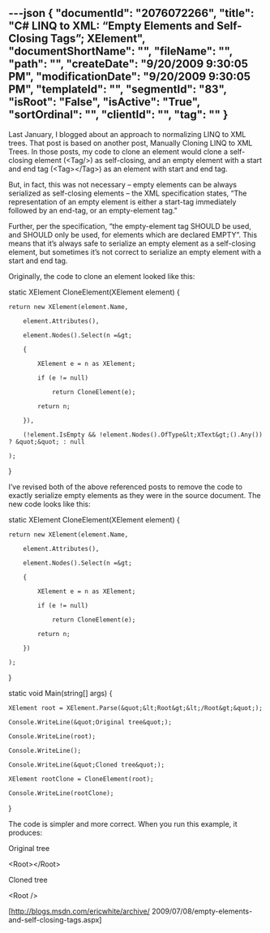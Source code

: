 ---json
{
  "documentId": "2076072266",
  "title": "C# LINQ to XML: “Empty Elements and Self-Closing Tags”; XElement",
  "documentShortName": "",
  "fileName": "",
  "path": "",
  "createDate": "9/20/2009 9:30:05 PM",
  "modificationDate": "9/20/2009 9:30:05 PM",
  "templateId": "",
  "segmentId": "83",
  "isRoot": "False",
  "isActive": "True",
  "sortOrdinal": "",
  "clientId": "",
  "tag": ""
}
---

Last January, I blogged about an approach to normalizing LINQ to XML trees.  That post is based on another post, Manually Cloning LINQ to XML Trees.  In those posts, my code to clone an element would clone a self-closing element (&lt;Tag/&gt;) as self-closing, and an empty element with a start and end tag (&lt;Tag&gt;&lt;/Tag&gt;) as an element with start and end tag.

But, in fact, this was not necessary – empty elements can be always serialized as self-closing elements – the XML specification states, “The representation of an empty element is either a start-tag immediately followed by an end-tag, or an empty-element tag.&quot;

Further, per the specification, “the empty-element tag SHOULD be used, and SHOULD only be used, for elements which are declared EMPTY”.  This means that it’s always safe to serialize an empty element as a self-closing element, but sometimes it’s not correct to serialize an empty element with a start and end tag.

Originally, the code to clone an element looked like this:

static XElement CloneElement(XElement element)
{

    return new XElement(element.Name,

        element.Attributes(),

        element.Nodes().Select(n =&gt;

        {

            XElement e = n as XElement;

            if (e != null)

                return CloneElement(e);

            return n;

        }),

        (!element.IsEmpty && !element.Nodes().OfType&lt;XText&gt;().Any()) ? &quot;&quot; : null

    );

}

I’ve revised both of the above referenced posts to remove the code to exactly serialize empty elements as they were in the source document.  The new code looks like this:

static XElement CloneElement(XElement element)
{

    return new XElement(element.Name,

        element.Attributes(),

        element.Nodes().Select(n =&gt;

        {

            XElement e = n as XElement;

            if (e != null)

                return CloneElement(e);

            return n;

        })

    );

}

static void Main(string[] args)
{

    XElement root = XElement.Parse(&quot;&lt;Root&gt;&lt;/Root&gt;&quot;);

    Console.WriteLine(&quot;Original tree&quot;);

    Console.WriteLine(root);

    Console.WriteLine();

    Console.WriteLine(&quot;Cloned tree&quot;);

    XElement rootClone = CloneElement(root);

    Console.WriteLine(rootClone);

}

The code is simpler and more correct.  When you run this example, it produces:

Original tree

&lt;Root&gt;&lt;/Root&gt;

Cloned tree

&lt;Root /&gt;

[http://blogs.msdn.com/ericwhite/archive/
    2009/07/08/empty-elements-and-self-closing-tags.aspx]
